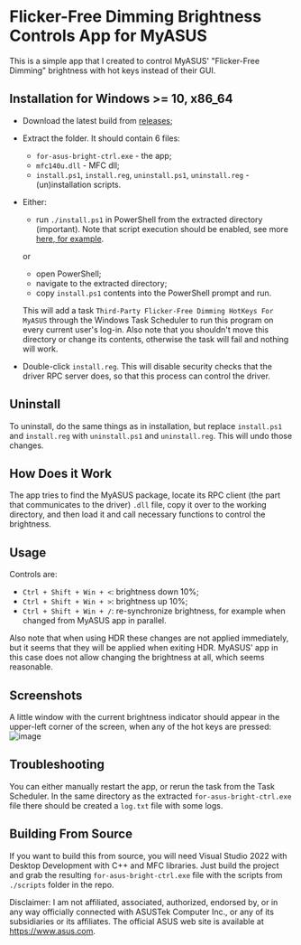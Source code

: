 # Flicker-Free Dimming Brightness Controls App for MyASUS
This is a simple app that I created to control MyASUS' "Flicker-Free Dimming" brightness with hot keys instead of their GUI.

## Installation for Windows >= 10, x86_64
- Download the latest build from [releases](https://github.com/NH5pml30/for-asus-bright-ctrl/releases);
- Extract the folder. It should contain 6 files:
  - `for-asus-bright-ctrl.exe` - the app;
  - `mfc140u.dll` - MFC dll;
  - `install.ps1`, `install.reg`, `uninstall.ps1`, `uninstall.reg` - (un)installation scripts.
- Either:
  - run `./install.ps1` in PowerShell from the extracted directory (important). Note that script execution should be enabled, see more [here, for example](https://superuser.com/questions/106360/how-to-enable-execution-of-powershell-scripts).

  or
  - open PowerShell;
  - navigate to the extracted directory;
  - copy `install.ps1` contents into the PowerShell prompt and run.

  This will add a task `Third-Party Flicker-Free Dimming HotKeys For MyASUS` through the Windows Task Scheduler to run this program on every current user's log-in. Also note that you shouldn't move this directory or change its contents, otherwise the task will fail and nothing will work.
- Double-click `install.reg`. This will disable security checks that the driver RPC server does, so that this process can control the driver.

## Uninstall
To uninstall, do the same things as in installation, but replace `install.ps1` and `install.reg` with `uninstall.ps1` and `uninstall.reg`. This will undo those changes.

## How Does it Work
The app tries to find the MyASUS package, locate its RPC client (the part that communicates to the driver) `.dll` file, copy it over to the working directory, and then load it and call necessary functions to control the brightness.

## Usage
Controls are:
- `Ctrl + Shift + Win + <`: brightness down 10%;
- `Ctrl + Shift + Win + >`: brightness up 10%;
- `Ctrl + Shift + Win + /`: re-synchronize brightness, for example when changed from MyASUS app in parallel.

Also note that when using HDR these changes are not applied immediately, but it seems that they will be applied when exiting HDR. MyASUS' app in this case does not allow changing the brightness at all, which seems reasonable.

## Screenshots
A little window with the current brightness indicator should appear in the upper-left corner of the screen, when any of the hot keys are pressed:
![image](https://github.com/NH5pml30/for-asus-bright-ctrl/assets/39946761/7490dcf4-803b-4587-8775-53df5f5a229f)

## Troubleshooting
You can either manually restart the app, or rerun the task from the Task Scheduler. In the same directory as the extracted `for-asus-bright-ctrl.exe` file there should be created a `log.txt` file with some logs.

## Building From Source
If you want to build this from source, you will need Visual Studio 2022 with Desktop Development with C++ and MFC libraries. Just build the project and grab the resulting `for-asus-bright-ctrl.exe` file with the scripts from `./scripts` folder in the repo.

Disclaimer: I am not affiliated, associated, authorized, endorsed by, or in any way officially connected with ASUSTek Computer Inc., or any of its subsidiaries or its affiliates. The official ASUS web site is available at https://www.asus.com.
